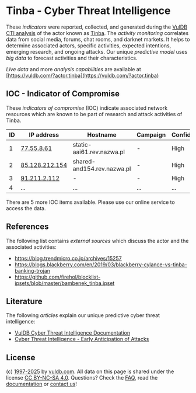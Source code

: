 # Tinba - Cyber Threat Intelligence

These _indicators_ were reported, collected, and generated during the [VulDB CTI analysis](https://vuldb.com/?kb.cti) of the actor known as [Tinba](https://vuldb.com/?actor.tinba). The _activity monitoring_ correlates data from social media, forums, chat rooms, and darknet markets. It helps to determine associated actors, specific activities, expected intentions, emerging research, and ongoing attacks. Our unique _predictive model_ uses _big data_ to forecast activities and their characteristics.

_Live data_ and more _analysis capabilities_ are available at [https://vuldb.com/?actor.tinba](https://vuldb.com/?actor.tinba)

## IOC - Indicator of Compromise

These _indicators of compromise_ (IOC) indicate associated network resources which are known to be part of research and attack activities of Tinba.

ID | IP address | Hostname | Campaign | Confidence
-- | ---------- | -------- | -------- | ----------
1 | [77.55.8.61](https://vuldb.com/?ip.77.55.8.61) | static-aai61.rev.nazwa.pl | - | High
2 | [85.128.212.154](https://vuldb.com/?ip.85.128.212.154) | shared-and154.rev.nazwa.pl | - | High
3 | [91.211.2.112](https://vuldb.com/?ip.91.211.2.112) | - | - | High
4 | ... | ... | ... | ...

There are 5 more IOC items available. Please use our online service to access the data.

## References

The following list contains _external sources_ which discuss the actor and the associated activities:

* https://blog.trendmicro.co.jp/archives/15257
* https://blogs.blackberry.com/en/2019/03/blackberry-cylance-vs-tinba-banking-trojan
* https://github.com/firehol/blocklist-ipsets/blob/master/bambenek_tinba.ipset

## Literature

The following _articles_ explain our unique predictive cyber threat intelligence:

* [VulDB Cyber Threat Intelligence Documentation](https://vuldb.com/?kb.cti)
* [Cyber Threat Intelligence - Early Anticipation of Attacks](https://www.scip.ch/en/?labs.20201022)

## License

(c) [1997-2025](https://vuldb.com/?kb.changelog) by [vuldb.com](https://vuldb.com/?kb.about). All data on this page is shared under the license [CC BY-NC-SA 4.0](https://creativecommons.org/licenses/by-nc-sa/4.0/). Questions? Check the [FAQ](https://vuldb.com/?kb.faq), read the [documentation](https://vuldb.com/?kb) or [contact us](https://vuldb.com/?contact)!
